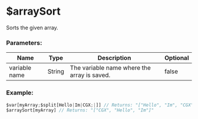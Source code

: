 # $arraySort
Sorts the given array.

### Parameters:
| Name               | Type                | Description                                  | Optional |
| ------------------ | ------------------- | -------------------------------------------- | -------- |
| variable name      | String              | The variable name where the array is saved.  | false    |

### Example:
```js
$var[myArray;$split[Hello|Im|CGX;|]] // Returns: "["Hello", "Im", "CGX"]"
$arraySort[myArray] // Returns: "["CGX", "Hello", "Im"]"
```
